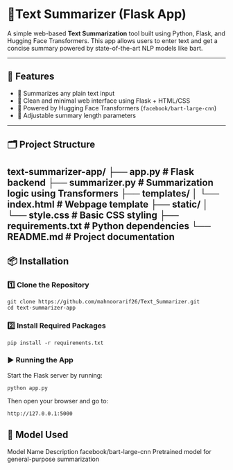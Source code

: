 # 📝Text Summarizer (Flask App)

A simple web-based **Text Summarization** tool built using Python, Flask, and Hugging Face Transformers. This app allows users to enter text and get a concise summary powered by state-of-the-art NLP models like bart.

---

## 🚀 Features

- 🔹 Summarizes any plain text input
- 🔹 Clean and minimal web interface using Flask + HTML/CSS
- 🔹 Powered by Hugging Face Transformers (`facebook/bart-large-cnn`)
- 🔹 Adjustable summary length parameters

---
## 🗂️ Project Structure

text-summarizer-app/
├── app.py # Flask backend
├── summarizer.py # Summarization logic using Transformers
├── templates/
│ └── index.html # Webpage template
├── static/
│ └── style.css # Basic CSS styling
├── requirements.txt # Python dependencies
└── README.md # Project documentation
---
## 📦 Installation

### 1️⃣ Clone the Repository
```
git clone https://github.com/mahnoorarif26/Text_Summarizer.git
cd text-summarizer-app
```

### 2️⃣ Install Required Packages
```
pip install -r requirements.txt
```
### ▶️ Running the App
Start the Flask server by running:
```
python app.py
```
Then open your browser and go to:
```
http://127.0.0.1:5000
```
 ## 🧠 Model Used
Model Name	Description
facebook/bart-large-cnn	Pretrained model for general-purpose summarization
